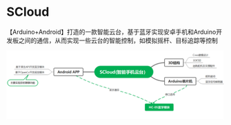 # SCloud
【Arduino+Android】打造的一款智能云台，基于蓝牙实现安卓手机和Arduino开发板之间的通信，从而实现一些云台的智能控制，如模拟摇杆、目标追踪等控制

![项目框架图](https://github.com/fgmn/SCloud/blob/main/%E6%A1%86%E6%9E%B6%E5%9B%BE/SCloud%EF%BC%88%E6%99%BA%E8%83%BD%E6%89%8B%E6%9C%BA%E4%BA%91%E5%8F%B0%EF%BC%89.png)
